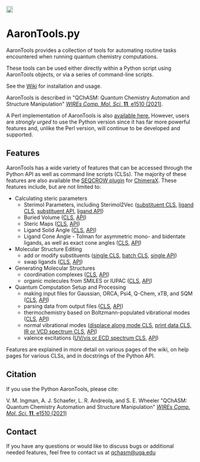<a href="https://badge.fury.io/py/AaronTools"><img src="https://badge.fury.io/py/AaronTools.svg" alt="PyPI version" height="18"></a>
# AaronTools.py
AaronTools provides a collection of tools for automating routine tasks encountered when running quantum chemistry computations.

These tools can be used either directly within a Python script using AaronTools objects, or via a series of command-line scripts. 

See the <a href="https://github.com/QChASM/AaronTools.py/wiki">Wiki</a> for installation and usage.

AaronTools  is described in
"QChASM: Quantum Chemistry Automation and Structure Manipulation" <a href="http://dx.doi.org/10.1002/wcms.1510" target="_blank"><i>WIREs Comp. Mol. Sci.</i> <b>11</b>, e1510 (2021)</a>.

A Perl implementation of AaronTools is also <a href="https://github.com/QChASM/AaronTools">available here.</a>
However, users are <em>strongly urged</em> to use the Python version since it has far more powerful features and, unlike the Perl version, will continue to be developed and supported.

## Features
AaronTools has a wide variety of features that can be accessed through the Python API as well as command line scripts (CLSs). The majority of these features are also available the <a href="https://cxtoolshed.rbvi.ucsf.edu/apps/seqcrow">SEQCROW plugin</a> for <a href="https://www.cgl.ucsf.edu/chimerax/">ChimeraX</a>. These features include, but are not limited to:

* Calculating steric parameters
  * Sterimol Parameters, including Sterimol2Vec (<a href="https://github.com/QChASM/AaronTools.py/wiki/Command-Line-Scripts#user-content-substituentSterimol">substituent CLS</a>, <a href="https://github.com/QChASM/AaronTools.py/wiki/Command-Line-Scripts#user-content-ligandSterimol">ligand CLS</a>, <a href="https://github.com/QChASM/AaronTools.py/blob/ff461166927faff684d6d16e4deb1e4a45375eae/substituent.py#L504">substituent API</a>, <a href="https://github.com/QChASM/AaronTools.py/blob/ff461166927faff684d6d16e4deb1e4a45375eae/component.py#L219">ligand API</a>)
  * Buried Volume (<a href="https://github.com/QChASM/AaronTools.py/wiki/Command-Line-Scripts#user-content-percentVolumeBuried">CLS</a>, <a href="https://github.com/QChASM/AaronTools.py/blob/ff461166927faff684d6d16e4deb1e4a45375eae/geometry.py#L2408">API</a>)
  * Steric Maps (<a href="https://github.com/QChASM/AaronTools.py/wiki/Command-Line-Scripts#user-content-stericMap">CLS</a>, <a href="https://github.com/QChASM/AaronTools.py/blob/ff461166927faff684d6d16e4deb1e4a45375eae/geometry.py#L2739">API</a>)
  * Ligand Solid Angle (<a href="">CLS</a>, <a href="https://github.com/QChASM/AaronTools.py/blob/ff461166927faff684d6d16e4deb1e4a45375eae/component.py#L901">API</a>)
  * Ligand Cone Angle - Tolman for asymmetric mono- and bidentate ligands, as well as exact cone angles (<a href="https://github.com/QChASM/AaronTools.py/wiki/Command-Line-Scripts#user-content-coneAngle">CLS</a>, <a href="https://github.com/QChASM/AaronTools.py/blob/ff461166927faff684d6d16e4deb1e4a45375eae/component.py#L456">API</a>)
* Molecular Structure Editing
  * add or modify substituents (<a href="https://github.com/QChASM/AaronTools.py/wiki/Command-Line-Scripts#user-content-substitute">single CLS</a>, <a href="https://github.com/QChASM/AaronTools.py/wiki/Command-Line-Scripts#user-content-multiSubstitute">batch CLS</a>, <a href="https://github.com/QChASM/AaronTools.py/blob/ff461166927faff684d6d16e4deb1e4a45375eae/geometry.py#L3979">single API</a>)
  * swap ligands (<a href="https://github.com/QChASM/AaronTools.py/wiki/Command-Line-Scripts#user-content-mapLigand">CLS</a>, <a href="https://github.com/QChASM/AaronTools.py/blob/ff461166927faff684d6d16e4deb1e4a45375eae/geometry.py#L4907">API</a>)
* Generating Molecular Structures
  * coordination complexes (<a href="https://github.com/QChASM/AaronTools.py/wiki/Command-Line-Scripts#user-content-getCoordinationComplexes">CLS</a>, <a href="https://github.com/QChASM/AaronTools.py/blob/ff461166927faff684d6d16e4deb1e4a45375eae/geometry.py#L271">API</a>)
  * organic molecules from SMILES or IUPAC (<a href="https://github.com/QChASM/AaronTools.py/wiki/Command-Line-Scripts#user-content-fetchMolecule">CLS</a>, <a href="https://github.com/QChASM/AaronTools.py/blob/ff461166927faff684d6d16e4deb1e4a45375eae/geometry.py#L154">API</a>)
* Quantum Computation Setup and Processing
  * making input files for Gaussian, ORCA, Psi4, Q-Chem, xTB, and SQM (<a href="https://github.com/QChASM/AaronTools.py/wiki/Command-Line-Scripts#user-content-makeInput">CLS</a>, <a href="https://github.com/QChASM/AaronTools.py/blob/ff461166927faff684d6d16e4deb1e4a45375eae/fileIO.py#L190">API</a>)
  * parsing data from output files (<a href="https://github.com/QChASM/AaronTools.py/wiki/Command-Line-Scripts#user-content-printInfo">CLS</a>, <a href="https://github.com/QChASM/AaronTools.py/blob/ff461166927faff684d6d16e4deb1e4a45375eae/fileIO.py#L1077">API</a>)
  * thermochemistry based on Boltzmann-populated vibrational modes (<a href="https://github.com/QChASM/AaronTools.py/wiki/Command-Line-Scripts#user-content-grabThermo">CLS</a>, <a href="https://github.com/QChASM/AaronTools.py/blob/ff461166927faff684d6d16e4deb1e4a45375eae/comp_output.py#L36">API</a>)
  * normal vibrational modes (<a href="https://github.com/QChASM/AaronTools.py/wiki/Command-Line-Scripts#user-content-follow">displace along mode CLS</a>, <a href="https://github.com/QChASM/AaronTools.py/wiki/Command-Line-Scripts#user-content-printFreq">print data CLS</a>, <a href="https://github.com/QChASM/AaronTools.py/wiki/Command-Line-Scripts#user-content-plotIR">IR or VCD spectrum CLS</a>, <a href="https://github.com/QChASM/AaronTools.py/blob/ff461166927faff684d6d16e4deb1e4a45375eae/spectra.py#L691">API</a>)
  * valence excitations (<a href="https://github.com/QChASM/AaronTools.py/wiki/Command-Line-Scripts#user-content-plotUVVispy">UV/vis or ECD spectrum CLS</a>, <a href="https://github.com/QChASM/AaronTools.py/blob/ff461166927faff684d6d16e4deb1e4a45375eae/spectra.py#L1327">API</a>)

Features are explained in more detail on various pages of the wiki, on help pages for various CLSs, and in docstrings of the Python API. 


## Citation
If you use the Python AaronTools, please cite:

V. M. Ingman, A. J. Schaefer, L. R. Andreola, and S. E. Wheeler "QChASM: Quantum Chemistry Automation and Structure Manipulation" <a href="http://dx.doi.org/10.1002/wcms.1510" target="_blank"><i>WIREs Comp. Mol. Sci.</i> <b>11</b>, e1510 (2021)</a>

## Contact
If you have any questions or would like to discuss bugs or additional needed features, feel free to contact us at qchasm@uga.edu
